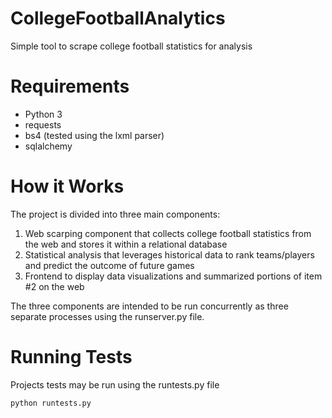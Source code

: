 # CollegeFootballAnalytics
Simple tool to scrape college football statistics for analysis

# Requirements
* Python 3
* requests
* bs4 (tested using the lxml parser)
* sqlalchemy

# How it Works

The project is divided into three main components:

1. Web scarping component that collects college football statistics
from the web and stores it within a relational database
2. Statistical analysis that leverages historical data to rank
teams/players and predict the outcome of future games
3. Frontend to display data visualizations and summarized portions of 
item #2 on the web

The three components are intended to be run concurrently as three 
separate processes using the runserver.py file. 

# Running Tests
Projects tests may be run using the runtests.py file

```bash
python runtests.py
```